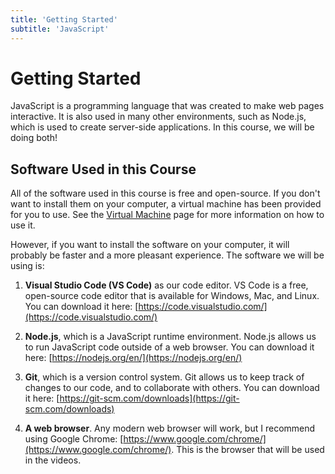 ```yaml
---
title: 'Getting Started'
subtitle: 'JavaScript'
---
```


# Getting Started

JavaScript is a programming language that was created to make web pages interactive. It is also used in many other environments, such as Node.js, which is used to create server-side applications. In this course, we will be doing both!

## Software Used in this Course

All of the software used in this course is free and open-source. If you don't want to install them on your computer, a virtual machine has been provided for you to use. See the [Virtual Machine](/virtual-machine) page for more information on how to use it.

However, if you want to install the software on your computer, it will probably be faster and a more pleasant experience. The software we will be using is:

1. **Visual Studio Code (VS Code)** as our code editor. VS Code is a free, open-source code editor that is available for Windows, Mac, and Linux. You can download it here: [https://code.visualstudio.com/](https://code.visualstudio.com/)

2. **Node.js**, which is a JavaScript runtime environment. Node.js allows us to run JavaScript code outside of a web browser. You can download it here: [https://nodejs.org/en/](https://nodejs.org/en/)

3. **Git**, which is a version control system. Git allows us to keep track of changes to our code, and to collaborate with others. You can download it here: [https://git-scm.com/downloads](https://git-scm.com/downloads)

4. **A web browser**. Any modern web browser will work, but I recommend using Google Chrome: [https://www.google.com/chrome/](https://www.google.com/chrome/). This is the browser that will be used in the videos.

